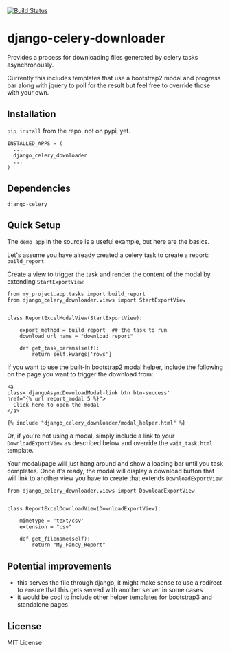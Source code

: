 [![Build Status](https://travis-ci.org/AASHE/django-celery-downloader.svg?branch=master)](https://travis-ci.org/AASHE/django-celery-downloader)

# django-celery-downloader

Provides a process for downloading files generated by celery tasks
asynchronously.

Currently this includes templates that use a bootstrap2 modal and progress
bar along with jquery to poll for the result but feel free to override those
with your own.

## Installation

`pip install` from the repo. not on pypi, yet.

    INSTALLED_APPS = (
      ...
      django_celery_downloader
      ...
    )

## Dependencies

`django-celery`

## Quick Setup

The `demo_app` in the source is a useful example, but here are the basics.

Let's assume you have already created a celery task to create a report:
`build_report`

Create a view to trigger the task and render the content of the modal by
extending `StartExportView`:

    from my_project.app.tasks import build_report
    from django_celery_downloader.views import StartExportView


    class ReportExcelModalView(StartExportView):

        export_method = build_report  ## the task to run
        download_url_name = "download_report"

        def get_task_params(self):
            return self.kwargs['rows']

If you want to use the built-in bootstrap2 modal helper, include the following
on the page you want to trigger the download from:

    <a
    class='djangoAsyncDownloadModal-link btn btn-success'
    href="{% url report_modal 5 %}">
      Click here to open the modal
    </a>

    {% include "django_celery_downloader/modal_helper.html" %}

Or, if you're not using a modal, simply include a link to your
`DownloadExportView` as described below and override the `wait_task.html`
template.

Your modal/page will just hang around and show a loading bar until you task
completes. Once it's ready, the modal will display a download button that will
link to another view you have to create that extends `DownloadExportView`:

    from django_celery_downloader.views import DownloadExportView


    class ReportExcelDownloadView(DownloadExportView):

        mimetype = 'text/csv'
        extension = "csv"

        def get_filename(self):
            return "My_Fancy_Report"

## Potential improvements

  - this serves the file through django, it might make sense to use a redirect
  to ensure that this gets served with another server in some cases
  - it would be cool to include other helper templates for bootstrap3 and
  standalone pages

## License

MIT License
